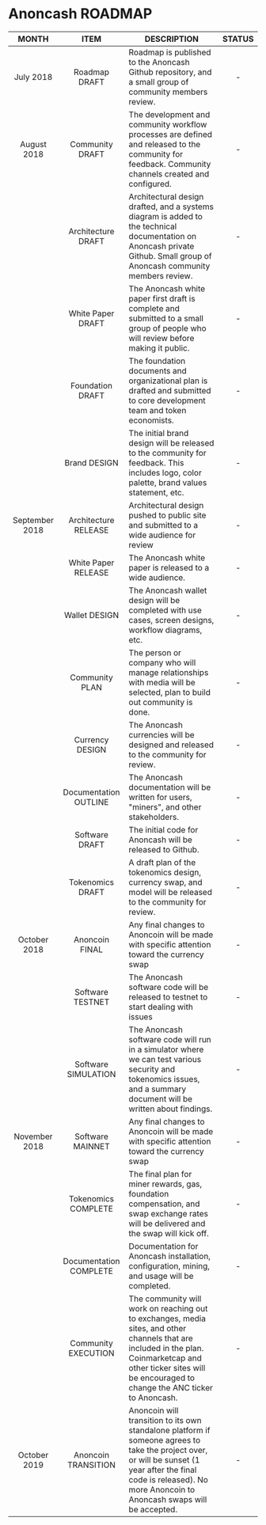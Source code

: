 # Anoncash ROADMAP

| MONTH | ITEM | DESCRIPTION | STATUS |
| :---: | :---: | --- | :---: |
| July 2018 | Roadmap DRAFT | Roadmap is published to the Anoncash Github repository, and a small group of community members review. | - |
| August 2018 | Community DRAFT | The development and community workflow processes are defined and released to the community for feedback.  Community channels created and configured. | - |
|   | Architecture DRAFT | Architectural design drafted, and a systems diagram is added to the technical documentation on Anoncash private Github.  Small group of Anoncash community members review. | - |
|   | White Paper DRAFT | The Anoncash white paper first draft is complete and submitted to a small group of people who will review before making it public. | - |
|   | Foundation DRAFT | The foundation documents and organizational plan is drafted and submitted to core development team and token economists. | - |
|   | Brand DESIGN | The initial brand design will be released to the community for feedback.  This includes logo, color palette, brand values statement, etc. | - |
| September 2018 | Architecture RELEASE | Architectural design pushed to public site and submitted to a wide audience for review | - |
|   | White Paper RELEASE | The Anoncash white paper is released to a wide audience. | - |
|   | Wallet DESIGN | The Anoncash wallet design will be completed with use cases, screen designs, workflow diagrams, etc. | - |
|   | Community PLAN | The person or company who will manage relationships with media will be selected, plan to build out community is done. | - |
|   | Currency DESIGN | The Anoncash currencies will be designed and released to the community for review. | - |
|   | Documentation OUTLINE | The Anoncash documentation will be written for users, "miners", and other stakeholders. | - |
|   | Software DRAFT | The initial code for Anoncash will be released to Github. | - |
|   | Tokenomics DRAFT | A draft plan of the tokenomics design, currency swap, and model will be released to the community for review. | - |
| October 2018 | Anoncoin FINAL | Any final changes to Anoncoin will be made with specific attention toward the currency swap  | - |
|   | Software TESTNET | The Anoncash software code will be released to testnet to start dealing with issues | - |
|   | Software SIMULATION | The Anoncash software code will run in a simulator where we can test various security and tokenomics issues, and a summary document will be written about findings. | - |
| November 2018 | Software MAINNET | Any final changes to Anoncoin will be made with specific attention toward the currency swap  | - |
|   | Tokenomics COMPLETE | The final plan for miner rewards, gas, foundation compensation, and swap exchange rates will be delivered and the swap will kick off. | - |
|   | Documentation COMPLETE | Documentation for Anoncash installation, configuration, mining, and usage will be completed. | - |
|   | Community EXECUTION | The community will work on reaching out to exchanges, media sites, and other channels that are included in the plan.  Coinmarketcap and other ticker sites will be encouraged to change the ANC ticker to Anoncash. | - |
| October 2019 | Anoncoin TRANSITION | Anoncoin will transition to its own standalone platform if someone agrees to take the project over, or will be sunset (1 year after the final code is released).  No more Anoncoin to Anoncash swaps will be accepted. | - |
